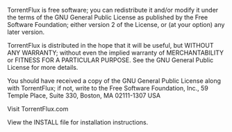 TorrentFlux is free software; you can redistribute it and/or modify
it under the terms of the GNU General Public License as published by
the Free Software Foundation; either version 2 of the License, or
(at your option) any later version.

TorrentFlux is distributed in the hope that it will be useful,
but WITHOUT ANY WARRANTY; without even the implied warranty of
MERCHANTABILITY or FITNESS FOR A PARTICULAR PURPOSE.  See the
GNU General Public License for more details.

You should have received a copy of the GNU General Public License
along with TorrentFlux; if not, write to the Free Software
Foundation, Inc., 59 Temple Place, Suite 330, Boston, MA  02111-1307  USA


Visit TorrentFlux.com

View the INSTALL file for installation instructions.

